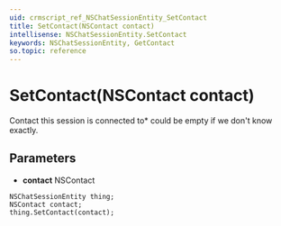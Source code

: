 ```yaml
---
uid: crmscript_ref_NSChatSessionEntity_SetContact
title: SetContact(NSContact contact)
intellisense: NSChatSessionEntity.SetContact
keywords: NSChatSessionEntity, GetContact
so.topic: reference
---
```


# SetContact(NSContact contact)

Contact this session is connected to* could be empty if we don't know exactly.

## Parameters

* **contact** NSContact

```crmscript
NSChatSessionEntity thing;
NSContact contact;
thing.SetContact(contact);
```

